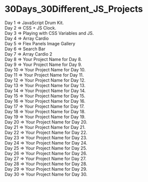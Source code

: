 # 30Days_30Different_JS_Projects

Day 1 => JavaScript Drum Kit.  
Day 2 => CSS + JS Clock.  
Day 3 => Playing with CSS Variables and JS.   
Day 4 => Array Cardio  
Day 5 => Flex Panels Image Gallery  
Day 6 => Search Bar                          
Day 7 => Array Cardio 2                
Day 8 => Your Project Name for Day 8.  
Day 9 => Your Project Name for Day 9.  
Day 10 => Your Project Name for Day 10.  
Day 11 => Your Project Name for Day 11.  
Day 12 => Your Project Name for Day 12.  
Day 13 => Your Project Name for Day 13.  
Day 14 => Your Project Name for Day 14.  
Day 15 => Your Project Name for Day 15.  
Day 16 => Your Project Name for Day 16.  
Day 17 => Your Project Name for Day 17.  
Day 18 => Your Project Name for Day 18.  
Day 19 => Your Project Name for Day 19.  
Day 20 => Your Project Name for Day 20.  
Day 21 => Your Project Name for Day 21.  
Day 22 => Your Project Name for Day 22.  
Day 23 => Your Project Name for Day 23.  
Day 24 => Your Project Name for Day 24.  
Day 25 => Your Project Name for Day 25.  
Day 26 => Your Project Name for Day 26.  
Day 27 => Your Project Name for Day 27.  
Day 28 => Your Project Name for Day 28.  
Day 29 => Your Project Name for Day 29.  
Day 30 => Your Project Name for Day 30.  
